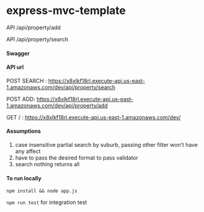 # express-mvc-template

API /api/property/add

API /api/property/search

#### Swagger


#### API url
POST SEARCH : https://x8xlkf18rl.execute-api.us-east-1.amazonaws.com/dev/api/property/search

POST ADD: https://x8xlkf18rl.execute-api.us-east-1.amazonaws.com/dev/api/property/add

GET / : https://x8xlkf18rl.execute-api.us-east-1.amazonaws.com/dev/

#### Assumptions 
1. case insensitive partial search by suburb, passing other filter won't have any affect
2. have to pass the desired format to pass validator
3. search nothing returns all

#### To run locally
`npm install && node app.js`

`npm run test` for integration test